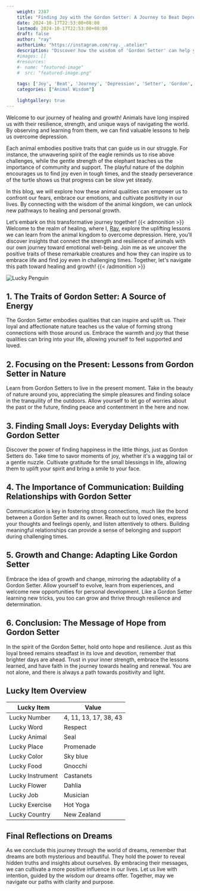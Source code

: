 ```yaml
---
    weight: 2387
    title: "Finding Joy with the Gordon Setter: A Journey to Beat Depression"  # Assuming 'title' column exists
    date: 2024-10-17T22:53:00+08:00
    lastmod: 2024-10-17T22:53:00+08:00
    draft: false
    author: "ray"
    authorLink: "https://instagram.com/ray._.atelier"
    description: "Discover how the wisdom of 'Gordon Setter' can help you overcome depression and find joy in your life journey."
    #images: []
    #resources:
    #- name: "featured-image"
    #  src: "featured-image.png"
    
    tags: ['Joy', 'Beat', 'Journey', 'Depression', 'Setter', 'Gordon', 'Finding']
    categories: ["Animal Wisdom"]
    
    lightgallery: true
---
```

    
Welcome to our journey of healing and growth! Animals have long inspired us with their resilience, strength, and unique ways of navigating the world. By observing and learning from them, we can find valuable lessons to help us overcome depression.

Each animal embodies positive traits that can guide us in our struggle. For instance, the unwavering spirit of the eagle reminds us to rise above challenges, while the gentle strength of the elephant teaches us the importance of community and support. The playful nature of the dolphin encourages us to find joy even in tough times, and the steady perseverance of the turtle shows us that progress can be slow yet steady.

In this blog, we will explore how these animal qualities can empower us to confront our fears, embrace our emotions, and cultivate positivity in our lives. By connecting with the wisdom of the animal kingdom, we can unlock new pathways to healing and personal growth.

Let’s embark on this transformative journey together!
{{< admonition >}}
Welcome to the realm of healing, where I, [Ray](https://instagram.com/ray._.atelier), explore the uplifting lessons we can learn from the animal kingdom to overcome depression. Here, you’ll discover insights that connect the strength and resilience of animals with our own journey toward emotional well-being. Join me as we uncover the positive traits of these remarkable creatures and how they can inspire us to embrace life and find joy even in challenging times. Together, let's navigate this path toward healing and growth!
{{< /admonition >}}

![Lucky Penguin](https://cdn.pixabay.com/photo/2024/09/07/02/34/penguins-9028827_1280.jpg "Lucky Penguin")

## 1. The Traits of Gordon Setter: A Source of Energy
The Gordon Setter embodies qualities that can inspire and uplift us. Their loyal and affectionate nature teaches us the value of forming strong connections with those around us. Embrace the warmth and joy that these qualities can bring into your life, allowing yourself to feel supported and loved.

## 2. Focusing on the Present: Lessons from Gordon Setter in Nature
Learn from Gordon Setters to live in the present moment. Take in the beauty of nature around you, appreciating the simple pleasures and finding solace in the tranquility of the outdoors. Allow yourself to let go of worries about the past or the future, finding peace and contentment in the here and now.

## 3. Finding Small Joys: Everyday Delights with Gordon Setter
Discover the power of finding happiness in the little things, just as Gordon Setters do. Take time to savor moments of joy, whether it's a wagging tail or a gentle nuzzle. Cultivate gratitude for the small blessings in life, allowing them to uplift your spirit and bring a smile to your face.

## 4. The Importance of Communication: Building Relationships with Gordon Setter
Communication is key in fostering strong connections, much like the bond between a Gordon Setter and its owner. Reach out to loved ones, express your thoughts and feelings openly, and listen attentively to others. Building meaningful relationships can provide a sense of belonging and support during challenging times.

## 5. Growth and Change: Adapting Like Gordon Setter
Embrace the idea of growth and change, mirroring the adaptability of a Gordon Setter. Allow yourself to evolve, learn from experiences, and welcome new opportunities for personal development. Like a Gordon Setter learning new tricks, you too can grow and thrive through resilience and determination.

## 6. Conclusion: The Message of Hope from Gordon Setter
In the spirit of the Gordon Setter, hold onto hope and resilience. Just as this loyal breed remains steadfast in its love and devotion, remember that brighter days are ahead. Trust in your inner strength, embrace the lessons learned, and have faith in the journey towards healing and renewal. You are not alone, and there is always a path towards positivity and light.


## Lucky Item Overview
| Lucky Item          | Value              |
|---------------|--------------------|
| Lucky Number        | 4, 11, 13, 17, 38, 43  |
| Lucky Word          | Respect |
| Lucky Animal        | Seal |
| Lucky Place         | Promenade     |
| Lucky Color         | Sky blue     |
| Lucky Food          | Gnocchi      |
| Lucky Instrument    | Castanets |
| Lucky Flower        | Dahlia    |
| Lucky Job           | Musician       |
| Lucky Exercise      | Hot Yoga  |
| Lucky Country       | New Zealand    |


##  Final Reflections on Dreams

As we conclude this journey through the world of dreams, remember that dreams are both mysterious and beautiful. They hold the power to reveal hidden truths and insights about ourselves. By embracing their messages, we can cultivate a more positive influence in our lives. Let us live with intention, guided by the wisdom our dreams offer. Together, may we navigate our paths with clarity and purpose.
